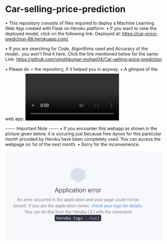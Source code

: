 # Car-selling-price-prediction
• This repository consists of files required to deploy a Machine Learning Web App created with Flask on Heroku platform.
• If you want to view the deployed model, click on the following link:
	Deployed at: https://car-price-prediction-88.herokuapp.com/

• If you are searching for Code, Algorithms used and Accuracy of the model.. you won't find it here. Click the link mentioned below for the same:
  Link: https://github.com/vinothkumar-mohan04/Car-selling-price-prediction

• Please do ⭐ the repository, if it helped you in anyway.
• A glimpse of the web app:
![alt text](https://github.com/vinothkumar-mohan04/Car-selling-price-prediction/blob/main/readme_resources/bandicam%202020-10-20%2018-22-45-118.mp4)

----- Important Note -----
• If you encounter this webapp as shown in the picture given below, it is occuring just because free dynos for this particular month provided by Heroku have been completely used. You can access the webpage on 1st of the next month.
• Sorry for the inconvenience.

![alt text](https://github.com/vinothkumar-mohan04/Car-selling-price-prediction/blob/main/readme_resources/application-error-heroku.PNG)

